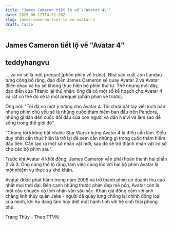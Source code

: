 ```yaml
---
title: "James Cameron tiết lộ về \"Avatar 4\""
date: 2025-06-12T14:32:26Z
slug: james-cameron-tiet-lo-ve-avatar-4
draft: false
---
```


## James Cameron tiết lộ về "Avatar 4"

## teddyhangvu

... và nó sẽ là một prequel (phần phim về trước).
Nhà sản xuất Jon Landau từng công bố rằng, đạo diễn James Cameron sẽ quay Avatar 2 và Avatar 3liền nhau và họ sẽ không thực hiện bộ phim thứ tư. Thế nhưng mới đây, đạo diễn của Titanic lại thú nhận: ông đã có một số kế hoạch cho Avatar 4 và rất có thể đó sẽ là một prequel (phần phim về trước).


 
Ông nói: "Tôi đã có một ý tưởng cho Avatar 4. Tôi chưa bắt tay viết kịch bản nhưng phim chủ yếu sẽ là những cuộc thám hiểm ban đầu trên Pandora, những gì dẫn đến cuộc đối đầu của con người và dân Na'vi và làm sao để sống trong thế giới đó".


 
"Chúng tôi không bắt chước Star Wars nhưng Avatar 4 là điều cần làm. Điều duy nhất cần thực hiện là trở lại để xem cần những gì trong cuộc thám hiểm đầu tiên. Cần tạo ra một số nhân vật mới, sau đó sẽ trở thành nhân vật cơ sở cho các bộ phim sau".


 
Trước khi Avatar 4 khởi động, James Cameron vẫn phải hoàn thành hai phần 2 và 3. Ông cũng thổ lộ rằng, làm việc cùng lúc với hai bộ phim Avatar là một nhiệm vụ thực sự khó khăn.


 
Avatar được phát hành trong năm 2009 và trở thành phim có doanh thu cao nhất mọi thời đại. Bên cạnh những thước phim đẹp mê hồn, Avatar còn là một câu chuyện có tính nhân văn sâu sắc. Khán giả đồng cảm với anh chàng lính thủy quân Jake - người đã quay lưng chống lại chính đồng loại của mình, khi họ đang tâm hủy diệt một hành tinh với hệ sinh thái phong phú.


Trang Thùy - Theo TTVN